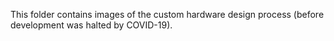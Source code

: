 This folder contains images of the custom hardware design process (before development was halted by COVID-19).
